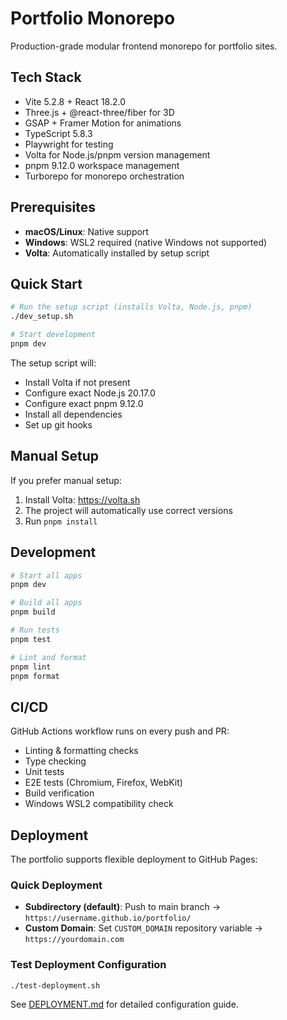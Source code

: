 # Portfolio Monorepo

Production-grade modular frontend monorepo for portfolio sites.

## Tech Stack

- Vite 5.2.8 + React 18.2.0
- Three.js + @react-three/fiber for 3D
- GSAP + Framer Motion for animations
- TypeScript 5.8.3
- Playwright for testing
- Volta for Node.js/pnpm version management
- pnpm 9.12.0 workspace management
- Turborepo for monorepo orchestration

## Prerequisites

- **macOS/Linux**: Native support
- **Windows**: WSL2 required (native Windows not supported)
- **Volta**: Automatically installed by setup script

## Quick Start

```bash
# Run the setup script (installs Volta, Node.js, pnpm)
./dev_setup.sh

# Start development
pnpm dev
```

The setup script will:

- Install Volta if not present
- Configure exact Node.js 20.17.0
- Configure exact pnpm 9.12.0
- Install all dependencies
- Set up git hooks

## Manual Setup

If you prefer manual setup:

1. Install Volta: https://volta.sh
2. The project will automatically use correct versions
3. Run `pnpm install`

## Development

```bash
# Start all apps
pnpm dev

# Build all apps
pnpm build

# Run tests
pnpm test

# Lint and format
pnpm lint
pnpm format
```

## CI/CD

GitHub Actions workflow runs on every push and PR:

- Linting & formatting checks
- Type checking
- Unit tests
- E2E tests (Chromium, Firefox, WebKit)
- Build verification
- Windows WSL2 compatibility check

## Deployment

The portfolio supports flexible deployment to GitHub Pages:

### Quick Deployment

- **Subdirectory (default)**: Push to main branch → `https://username.github.io/portfolio/`
- **Custom Domain**: Set `CUSTOM_DOMAIN` repository variable → `https://yourdomain.com`

### Test Deployment Configuration

```bash
./test-deployment.sh
```

See [DEPLOYMENT.md](docs/DEPLOYMENT.md) for detailed configuration guide.
